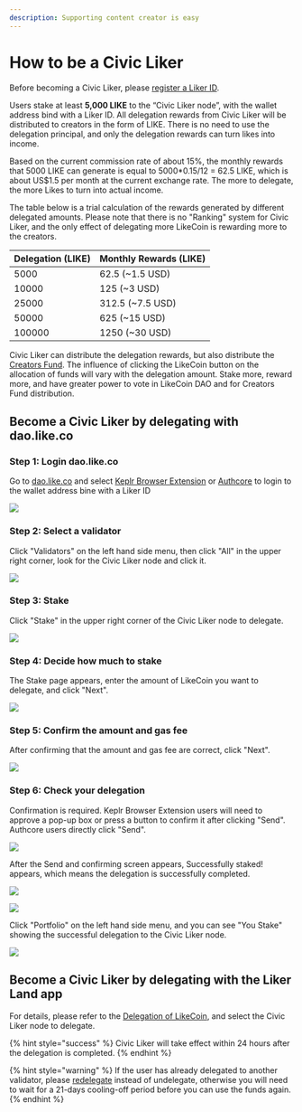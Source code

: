 ```yaml
---
description: Supporting content creator is easy
---
```


# How to be a Civic Liker

Before becoming a Civic Liker, please [register a Liker ID](https://docs.like.co/user-guide/liker-id/register).

Users stake at least **5,000 LIKE** to the “Civic Liker node”, with the wallet address bind with a Liker ID. All delegation rewards from Civic Liker will be distributed to creators in the form of LIKE. There is no need to use the delegation principal, and only the delegation rewards can turn likes into income.

Based on the current commission rate of about 15%, the monthly rewards that 5000 LIKE can generate is equal to 5000\*0.15/12 = 62.5 LIKE, which is about US$1.5 per month at the current exchange rate. The more to delegate, the more Likes to turn into actual income.

The table below is a trial calculation of the rewards generated by different delegated amounts. Please note that there is no "Ranking" system for Civic Liker, and the only effect of delegating more LikeCoin is rewarding more to the creators.

| Delegation (LIKE)	 | Monthly Rewards (LIKE) |
| ------------------ | ---------------------- |
| 5000               | 62.5 (\~1.5 USD)       |
| 10000              | 125 (\~3 USD)          |
| 25000              | 312.5 (\~7.5 USD)      |
| 50000              | 625 (\~15 USD)         |
| 100000             | 1250 (\~30 USD)        |

Civic Liker can distribute the delegation rewards, but also distribute the [Creators Fund](creators-fund.md). The influence of clicking the LikeCoin button on the allocation of funds will vary with the delegation amount. Stake more, reward more, and have greater power to vote in LikeCoin DAO and for Creators Fund distribution.

## Become a Civic Liker by delegating with dao.like.co

### Step 1: Login dao.like.co

Go to [dao.like.co](https://dao.like.co) and select [Keplr Browser Extension](broken-reference) or [Authcore](../liker-id/register.md) to login to the wallet address bine with a Liker ID

![](<../../.gitbook/assets/Civic Liker Web 3-01.png>)

### Step 2: Select a validator&#xD;

Click "Validators" on the left hand side menu, then click "All" in the upper right corner, look for the Civic Liker node and click it.

![](<../../.gitbook/assets/Civic Liker Web 3-02.png>)

### Step 3: Stake

Click "Stake" in the upper right corner of the Civic Liker node to delegate.

![](<../../.gitbook/assets/Civic Liker Web 3-03.png>)

### Step 4: Decide how much to stake

The Stake page appears, enter the amount of LikeCoin you want to delegate, and click "Next".

![](<../../.gitbook/assets/Civic Liker Web 3-04.png>)

### Step 5: Confirm the amount and gas fee

After confirming that the amount and gas fee are correct, click "Next".

![](<../../.gitbook/assets/Civic Liker Web 3-05.png>)

### Step 6: Check your delegation

Confirmation is required. Keplr Browser Extension users will need to approve a pop-up box or press a button to confirm it after clicking "Send". Authcore users directly click "Send".

![](<../../.gitbook/assets/Civic Liker Web 3-06.png>)

After the Send and confirming screen appears, Successfully staked! appears, which means the delegation is successfully completed.

![](<../../.gitbook/assets/Civic Liker Web 3-07.png>)

![](<../../.gitbook/assets/Civic Liker Web 3-08.png>)

Click "Portfolio" on the left hand side menu, and you can see "You Stake" showing the successful delegation to the Civic Liker node.

![](<../../.gitbook/assets/Civic Liker Web 3-09.png>)

## Become a Civic Liker by delegating with the Liker Land app

For details, please refer to the [Delegation of LikeCoin](../../general-guides/stake/delegation-of-likecoin.md), and select the Civic Liker node to delegate.

{% hint style="success" %}
Civic Liker will take effect within 24 hours after the delegation is completed.
{% endhint %}

{% hint style="warning" %}
If the user has already delegated to another validator, please [redelegate](../../general-guides/stake/redelegation-of-likecoin.md) instead of undelegate, otherwise you will need to wait for a 21-days cooling-off period before you can use the funds again.
{% endhint %}

